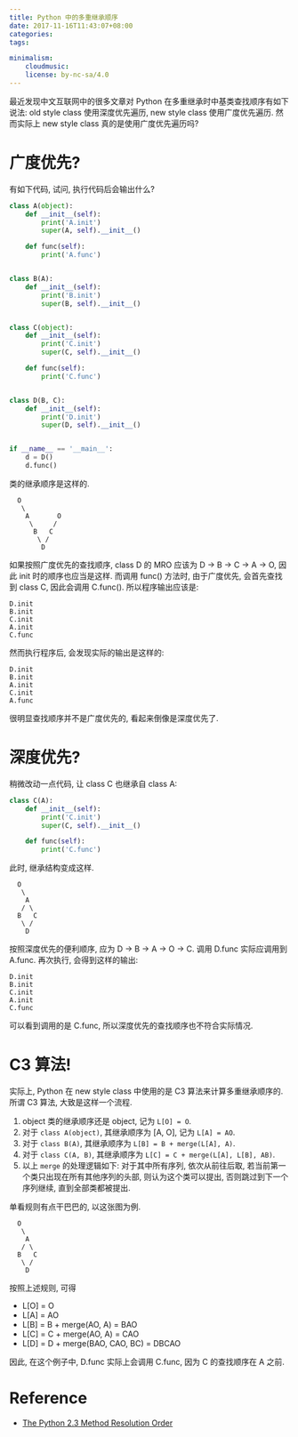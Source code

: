 ```yaml
---
title: Python 中的多重继承顺序
date: 2017-11-16T11:43:07+08:00
categories:
tags:

minimalism:
    cloudmusic:
    license: by-nc-sa/4.0
---
```


最近发现中文互联网中的很多文章对 Python 在多重继承时中基类查找顺序有如下说法:
old style class 使用深度优先遍历, new style class 使用广度优先遍历.
然而实际上 new style class 真的是使用广度优先遍历吗?
<!--more-->

# 广度优先?

有如下代码, 试问, 执行代码后会输出什么?

``` python
class A(object):
    def __init__(self):
        print('A.init')
        super(A, self).__init__()

    def func(self):
        print('A.func')


class B(A):
    def __init__(self):
        print('B.init')
        super(B, self).__init__()


class C(object):
    def __init__(self):
        print('C.init')
        super(C, self).__init__()

    def func(self):
        print('C.func')


class D(B, C):
    def __init__(self):
        print('D.init')
        super(D, self).__init__()


if __name__ == '__main__':
    d = D()
    d.func()
```

类的继承顺序是这样的.

```
  O
   \
    A       O
     \     /
      B   C
       \ /
        D
```

如果按照广度优先的查找顺序, class D 的 MRO 应该为 D -> B -> C -> A -> O, 因此 init
时的顺序也应当是这样. 而调用 func() 方法时, 由于广度优先, 会首先查找到 class C,
因此会调用 C.func(). 所以程序输出应该是:

```
D.init
B.init
C.init
A.init
C.func
```

然而执行程序后, 会发现实际的输出是这样的:

```
D.init
B.init
A.init
C.init
A.func
```

很明显查找顺序并不是广度优先的, 看起来倒像是深度优先了.

# 深度优先?

稍微改动一点代码, 让 class C 也继承自 class A:

``` python
class C(A):
    def __init__(self):
        print('C.init')
        super(C, self).__init__()

    def func(self):
        print('C.func')
```

此时, 继承结构变成这样.

```
  O
   \
    A
   / \
  B   C
   \ /
    D
```

按照深度优先的便利顺序, 应为 D -> B -> A -> O -> C. 调用 D.func 实际应调用到 A.func.
再次执行, 会得到这样的输出:

```
D.init
B.init
C.init
A.init
C.func
```

可以看到调用的是 C.func, 所以深度优先的查找顺序也不符合实际情况.

# C3 算法!

实际上, Python 在 new style class 中使用的是 C3 算法来计算多重继承顺序的. 所谓 C3
算法, 大致是这样一个流程.

1. object 类的继承顺序还是 object, 记为 `L[O] = O`.
2. 对于 `class A(object)`, 其继承顺序为 [A, O], 记为 `L[A] = AO`.
3. 对于 `class B(A)`, 其继承顺序为 `L[B] = B + merge(L[A], A)`.
4. 对于 `class C(A, B)`, 其继承顺序为 `L[C] = C + merge(L[A], L[B], AB)`.
5. 以上 `merge` 的处理逻辑如下: 对于其中所有序列, 依次从前往后取, 若当前第一个类只出现在所有其他序列的头部,
则认为这个类可以提出, 否则跳过到下一个序列继续, 直到全部类都被提出.

单看规则有点干巴巴的, 以这张图为例.

```
  O
   \
    A
   / \
  B   C
   \ /
    D
```

按照上述规则, 可得

- L[O] = O
- L[A] = AO
- L[B] = B + merge(AO, A) = BAO
- L[C] = C + merge(AO, A) = CAO
- L[D] = D + merge(BAO, CAO, BC) = DBCAO

因此, 在这个例子中, D.func 实际上会调用 C.func, 因为 C 的查找顺序在 A 之前.

# Reference
- [The Python 2.3 Method Resolution Order](https://www.python.org/download/releases/2.3/mro/)
